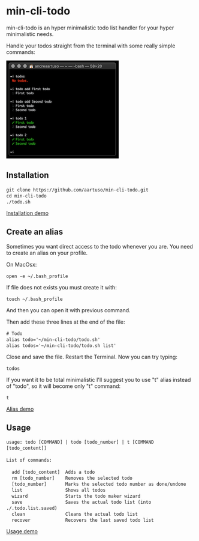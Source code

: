 # min-cli-todo #
min-cli-todo is an hyper minimalistic todo list handler for your hyper minimalistic needs.

Handle your todos straight from the terminal with some really simple commands:

![alt text](https://github.com/aartuso/min-cli-todo/blob/master/Screenshot.png "Screenshot")

## Installation ##
    git clone https://github.com/aartuso/min-cli-todo.git
    cd min-cli-todo
    ./todo.sh

[Installation demo](https://media.giphy.com/media/hS9q43nRvkAW9JbZBC/giphy.gif "Installation Demo")

## Create an alias

Sometimes you want direct access to the todo whenever you are.
You need to create an alias on your profile.

On MacOsx:

    open -e ~/.bash_profile
    
If file does not exists you must create it with:

    touch ~/.bash_profile
    
And then you can open it with previous command.    
    
Then add these three lines at the end of the file:

    # Todo
    alias todo='~/min-cli-todo/todo.sh'
    alias todos='~/min-cli-todo/todo.sh list'

Close and save the file. Restart the Terminal.
Now you can try typing:
    
    todos
    
If you want it to be total minimalistic I'll suggest you to use "t" alias instead of "todo",
so it will become only "t" command:

    t
    
[Alias demo](https://media.giphy.com/media/kaByKnihKm9nNtfeUW/giphy.gif "Alias Demo")

## Usage ##

	usage: todo [COMMAND] | todo [todo_number] | t [COMMAND [todo_content]]

	List of commands:

	  add [todo_content]  Adds a todo
	  rm [todo_number]    Removes the selected todo
	  [todo_number]       Marks the selected todo number as done/undone
	  list                Shows all todos
	  wizard              Starts the todo maker wizard
	  save                Saves the actual todo list (into ./.todo.list.saved)
	  clean               Cleans the actual todo list
	  recover             Recovers the last saved todo list

        
[Usage demo](https://media.giphy.com/media/fwQJogVu1XmLozIcyk/giphy.gif "Usage demo")
